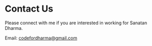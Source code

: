 # Contact Us

Please connect with me if you are interested in working for Sanatan Dharma.

<!-- Facebook: [@CodeForDharma](www.facebook.com/codefordharma)

Instagram: [@CodeForDharma](www.instagram.com/codefordharma)

Twitter: [@CodeForDharma](www.twitter.com/codefordharma)

LinkedIn: [@codefordharma](https://www.linkedin.com/company/codefordharma)

Telegram: [https://t.me/codefordharma](https://t.me/codefordharma) -->

Email: codefordharma@gmail.com
